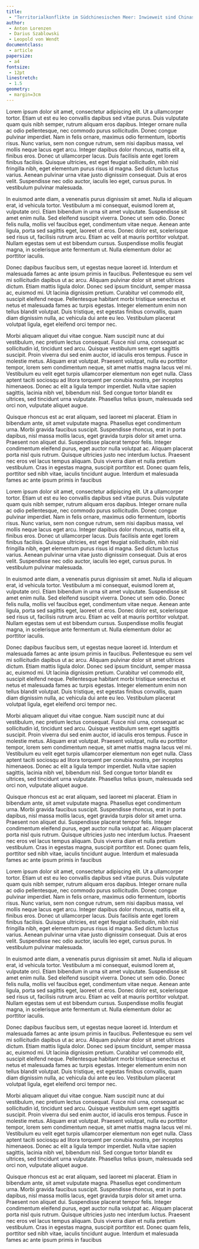 ```yaml
---
title: 
 - "Territorialkonflikte im Südchinesischen Meer: Inwieweit sind Chinas Ansprüche gerechtfertigt?"
author:
 - Anton Lorenzen
 - Darius Szablowski
 - Leopold von Wendt
documentclass:
 - article
papersize:
 - a4
fontsize:
 - 12pt
linestretch:
 - 1.5
geometry: 
 - margin=3cm
---
```



 Lorem ipsum dolor sit amet, consectetur adipiscing elit. Ut a ullamcorper tortor. Etiam ut est eu leo convallis dapibus sed vitae purus. Duis vulputate quam quis nibh semper, rutrum aliquam eros dapibus. Integer ornare nulla ac odio pellentesque, nec commodo purus sollicitudin. Donec congue pulvinar imperdiet. Nam in felis ornare, maximus odio fermentum, lobortis risus. Nunc varius, sem non congue rutrum, sem nisi dapibus massa, vel mollis neque lacus eget arcu. Integer dapibus dolor rhoncus, mattis elit a, finibus eros. Donec ut ullamcorper lacus. Duis facilisis ante eget lorem finibus facilisis. Quisque ultricies, est eget feugiat sollicitudin, nibh nisl fringilla nibh, eget elementum purus risus id magna. Sed dictum luctus varius. Aenean pulvinar urna vitae justo dignissim consequat. Duis at eros velit. Suspendisse nec odio auctor, iaculis leo eget, cursus purus. In vestibulum pulvinar malesuada.

In euismod ante diam, a venenatis purus dignissim sit amet. Nulla id aliquam erat, id vehicula tortor. Vestibulum a mi consequat, euismod lorem at, vulputate orci. Etiam bibendum in urna sit amet vulputate. Suspendisse sit amet enim nulla. Sed eleifend suscipit viverra. Donec ut sem odio. Donec felis nulla, mollis vel faucibus eget, condimentum vitae neque. Aenean ante ligula, porta sed sagittis eget, laoreet ut eros. Donec dolor est, scelerisque sed risus ut, facilisis rutrum arcu. Etiam ac velit at mauris porttitor volutpat. Nullam egestas sem ut est bibendum cursus. Suspendisse mollis feugiat magna, in scelerisque ante fermentum ut. Nulla elementum dolor ac porttitor iaculis.

Donec dapibus faucibus sem, ut egestas neque laoreet id. Interdum et malesuada fames ac ante ipsum primis in faucibus. Pellentesque eu sem vel mi sollicitudin dapibus ut ac arcu. Aliquam pulvinar dolor sit amet ultrices dictum. Etiam mattis ligula dolor. Donec sed ipsum tincidunt, semper massa ac, euismod mi. Ut lacinia dignissim pretium. Curabitur vel commodo elit, suscipit eleifend neque. Pellentesque habitant morbi tristique senectus et netus et malesuada fames ac turpis egestas. Integer elementum enim non tellus blandit volutpat. Duis tristique, est egestas finibus convallis, quam diam dignissim nulla, ac vehicula dui ante eu leo. Vestibulum placerat volutpat ligula, eget eleifend orci tempor nec.

Morbi aliquam aliquet dui vitae congue. Nam suscipit nunc at dui vestibulum, nec pretium lectus consequat. Fusce nisl urna, consequat ac sollicitudin id, tincidunt sed arcu. Quisque vestibulum sem eget sagittis suscipit. Proin viverra dui sed enim auctor, id iaculis eros tempus. Fusce in molestie metus. Aliquam erat volutpat. Praesent volutpat, nulla eu porttitor tempor, lorem sem condimentum neque, sit amet mattis magna lacus vel mi. Vestibulum eu velit eget turpis ullamcorper elementum non eget nulla. Class aptent taciti sociosqu ad litora torquent per conubia nostra, per inceptos himenaeos. Donec ac elit a ligula tempor imperdiet. Nulla vitae sapien sagittis, lacinia nibh vel, bibendum nisl. Sed congue tortor blandit ex ultrices, sed tincidunt urna vulputate. Phasellus tellus ipsum, malesuada sed orci non, vulputate aliquet augue.

Quisque rhoncus est ac erat aliquam, sed laoreet mi placerat. Etiam in bibendum ante, sit amet vulputate magna. Phasellus eget condimentum urna. Morbi gravida faucibus suscipit. Suspendisse rhoncus, erat in porta dapibus, nisl massa mollis lacus, eget gravida turpis dolor sit amet urna. Praesent non aliquet dui. Suspendisse placerat tempor felis. Integer condimentum eleifend purus, eget auctor nulla volutpat ac. Aliquam placerat porta nisl quis rutrum. Quisque ultricies justo nec interdum luctus. Praesent nec eros vel lacus tempus aliquam. Duis viverra diam et nulla pretium vestibulum. Cras in egestas magna, suscipit porttitor est. Donec quam felis, porttitor sed nibh vitae, iaculis tincidunt augue. Interdum et malesuada fames ac ante ipsum primis in faucibus

 Lorem ipsum dolor sit amet, consectetur adipiscing elit. Ut a ullamcorper tortor. Etiam ut est eu leo convallis dapibus sed vitae purus. Duis vulputate quam quis nibh semper, rutrum aliquam eros dapibus. Integer ornare nulla ac odio pellentesque, nec commodo purus sollicitudin. Donec congue pulvinar imperdiet. Nam in felis ornare, maximus odio fermentum, lobortis risus. Nunc varius, sem non congue rutrum, sem nisi dapibus massa, vel mollis neque lacus eget arcu. Integer dapibus dolor rhoncus, mattis elit a, finibus eros. Donec ut ullamcorper lacus. Duis facilisis ante eget lorem finibus facilisis. Quisque ultricies, est eget feugiat sollicitudin, nibh nisl fringilla nibh, eget elementum purus risus id magna. Sed dictum luctus varius. Aenean pulvinar urna vitae justo dignissim consequat. Duis at eros velit. Suspendisse nec odio auctor, iaculis leo eget, cursus purus. In vestibulum pulvinar malesuada.

In euismod ante diam, a venenatis purus dignissim sit amet. Nulla id aliquam erat, id vehicula tortor. Vestibulum a mi consequat, euismod lorem at, vulputate orci. Etiam bibendum in urna sit amet vulputate. Suspendisse sit amet enim nulla. Sed eleifend suscipit viverra. Donec ut sem odio. Donec felis nulla, mollis vel faucibus eget, condimentum vitae neque. Aenean ante ligula, porta sed sagittis eget, laoreet ut eros. Donec dolor est, scelerisque sed risus ut, facilisis rutrum arcu. Etiam ac velit at mauris porttitor volutpat. Nullam egestas sem ut est bibendum cursus. Suspendisse mollis feugiat magna, in scelerisque ante fermentum ut. Nulla elementum dolor ac porttitor iaculis.

Donec dapibus faucibus sem, ut egestas neque laoreet id. Interdum et malesuada fames ac ante ipsum primis in faucibus. Pellentesque eu sem vel mi sollicitudin dapibus ut ac arcu. Aliquam pulvinar dolor sit amet ultrices dictum. Etiam mattis ligula dolor. Donec sed ipsum tincidunt, semper massa ac, euismod mi. Ut lacinia dignissim pretium. Curabitur vel commodo elit, suscipit eleifend neque. Pellentesque habitant morbi tristique senectus et netus et malesuada fames ac turpis egestas. Integer elementum enim non tellus blandit volutpat. Duis tristique, est egestas finibus convallis, quam diam dignissim nulla, ac vehicula dui ante eu leo. Vestibulum placerat volutpat ligula, eget eleifend orci tempor nec.

Morbi aliquam aliquet dui vitae congue. Nam suscipit nunc at dui vestibulum, nec pretium lectus consequat. Fusce nisl urna, consequat ac sollicitudin id, tincidunt sed arcu. Quisque vestibulum sem eget sagittis suscipit. Proin viverra dui sed enim auctor, id iaculis eros tempus. Fusce in molestie metus. Aliquam erat volutpat. Praesent volutpat, nulla eu porttitor tempor, lorem sem condimentum neque, sit amet mattis magna lacus vel mi. Vestibulum eu velit eget turpis ullamcorper elementum non eget nulla. Class aptent taciti sociosqu ad litora torquent per conubia nostra, per inceptos himenaeos. Donec ac elit a ligula tempor imperdiet. Nulla vitae sapien sagittis, lacinia nibh vel, bibendum nisl. Sed congue tortor blandit ex ultrices, sed tincidunt urna vulputate. Phasellus tellus ipsum, malesuada sed orci non, vulputate aliquet augue.

Quisque rhoncus est ac erat aliquam, sed laoreet mi placerat. Etiam in bibendum ante, sit amet vulputate magna. Phasellus eget condimentum urna. Morbi gravida faucibus suscipit. Suspendisse rhoncus, erat in porta dapibus, nisl massa mollis lacus, eget gravida turpis dolor sit amet urna. Praesent non aliquet dui. Suspendisse placerat tempor felis. Integer condimentum eleifend purus, eget auctor nulla volutpat ac. Aliquam placerat porta nisl quis rutrum. Quisque ultricies justo nec interdum luctus. Praesent nec eros vel lacus tempus aliquam. Duis viverra diam et nulla pretium vestibulum. Cras in egestas magna, suscipit porttitor est. Donec quam felis, porttitor sed nibh vitae, iaculis tincidunt augue. Interdum et malesuada fames ac ante ipsum primis in faucibus

Lorem ipsum dolor sit amet, consectetur adipiscing elit. Ut a ullamcorper tortor. Etiam ut est eu leo convallis dapibus sed vitae purus. Duis vulputate quam quis nibh semper, rutrum aliquam eros dapibus. Integer ornare nulla ac odio pellentesque, nec commodo purus sollicitudin. Donec congue pulvinar imperdiet. Nam in felis ornare, maximus odio fermentum, lobortis risus. Nunc varius, sem non congue rutrum, sem nisi dapibus massa, vel mollis neque lacus eget arcu. Integer dapibus dolor rhoncus, mattis elit a, finibus eros. Donec ut ullamcorper lacus. Duis facilisis ante eget lorem finibus facilisis. Quisque ultricies, est eget feugiat sollicitudin, nibh nisl fringilla nibh, eget elementum purus risus id magna. Sed dictum luctus varius. Aenean pulvinar urna vitae justo dignissim consequat. Duis at eros velit. Suspendisse nec odio auctor, iaculis leo eget, cursus purus. In vestibulum pulvinar malesuada.

In euismod ante diam, a venenatis purus dignissim sit amet. Nulla id aliquam erat, id vehicula tortor. Vestibulum a mi consequat, euismod lorem at, vulputate orci. Etiam bibendum in urna sit amet vulputate. Suspendisse sit amet enim nulla. Sed eleifend suscipit viverra. Donec ut sem odio. Donec felis nulla, mollis vel faucibus eget, condimentum vitae neque. Aenean ante ligula, porta sed sagittis eget, laoreet ut eros. Donec dolor est, scelerisque sed risus ut, facilisis rutrum arcu. Etiam ac velit at mauris porttitor volutpat. Nullam egestas sem ut est bibendum cursus. Suspendisse mollis feugiat magna, in scelerisque ante fermentum ut. Nulla elementum dolor ac porttitor iaculis.

Donec dapibus faucibus sem, ut egestas neque laoreet id. Interdum et malesuada fames ac ante ipsum primis in faucibus. Pellentesque eu sem vel mi sollicitudin dapibus ut ac arcu. Aliquam pulvinar dolor sit amet ultrices dictum. Etiam mattis ligula dolor. Donec sed ipsum tincidunt, semper massa ac, euismod mi. Ut lacinia dignissim pretium. Curabitur vel commodo elit, suscipit eleifend neque. Pellentesque habitant morbi tristique senectus et netus et malesuada fames ac turpis egestas. Integer elementum enim non tellus blandit volutpat. Duis tristique, est egestas finibus convallis, quam diam dignissim nulla, ac vehicula dui ante eu leo. Vestibulum placerat volutpat ligula, eget eleifend orci tempor nec.

Morbi aliquam aliquet dui vitae congue. Nam suscipit nunc at dui vestibulum, nec pretium lectus consequat. Fusce nisl urna, consequat ac sollicitudin id, tincidunt sed arcu. Quisque vestibulum sem eget sagittis suscipit. Proin viverra dui sed enim auctor, id iaculis eros tempus. Fusce in molestie metus. Aliquam erat volutpat. Praesent volutpat, nulla eu porttitor tempor, lorem sem condimentum neque, sit amet mattis magna lacus vel mi. Vestibulum eu velit eget turpis ullamcorper elementum non eget nulla. Class aptent taciti sociosqu ad litora torquent per conubia nostra, per inceptos himenaeos. Donec ac elit a ligula tempor imperdiet. Nulla vitae sapien sagittis, lacinia nibh vel, bibendum nisl. Sed congue tortor blandit ex ultrices, sed tincidunt urna vulputate. Phasellus tellus ipsum, malesuada sed orci non, vulputate aliquet augue.

Quisque rhoncus est ac erat aliquam, sed laoreet mi placerat. Etiam in bibendum ante, sit amet vulputate magna. Phasellus eget condimentum urna. Morbi gravida faucibus suscipit. Suspendisse rhoncus, erat in porta dapibus, nisl massa mollis lacus, eget gravida turpis dolor sit amet urna. Praesent non aliquet dui. Suspendisse placerat tempor felis. Integer condimentum eleifend purus, eget auctor nulla volutpat ac. Aliquam placerat porta nisl quis rutrum. Quisque ultricies justo nec interdum luctus. Praesent nec eros vel lacus tempus aliquam. Duis viverra diam et nulla pretium vestibulum. Cras in egestas magna, suscipit porttitor est. Donec quam felis, porttitor sed nibh vitae, iaculis tincidunt augue. Interdum et malesuada fames ac ante ipsum primis in faucibus
